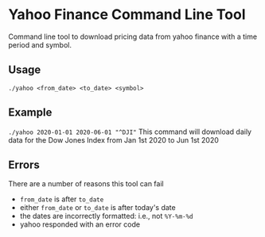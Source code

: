 # Yahoo Finance Command Line Tool
Command line tool to download pricing data from yahoo finance with a time period and symbol.

## Usage 
`./yahoo <from_date> <to_date> <symbol>`

## Example
`./yahoo 2020-01-01 2020-06-01 "^DJI"`
This command will download daily data for the Dow Jones Index from Jan 1st 2020 to Jun 1st 2020

## Errors
There are a number of reasons this tool can fail
- `from_date` is after `to_date`
- either `from_date` or `to_date` is after today's date
- the dates are incorrectly formatted: i.e., not `%Y-%m-%d`
- yahoo responded with an error code
